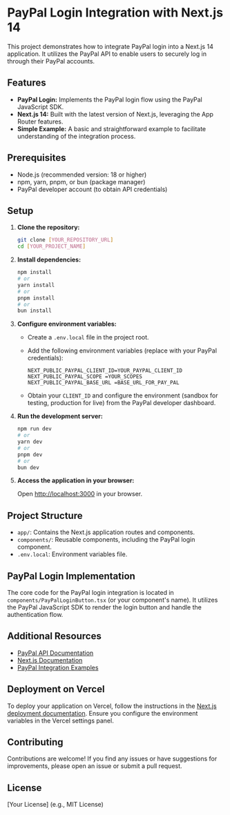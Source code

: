 # PayPal Login Integration with Next.js 14

This project demonstrates how to integrate PayPal login into a Next.js 14 application. It utilizes the PayPal API to enable users to securely log in through their PayPal accounts.

## Features

- **PayPal Login:** Implements the PayPal login flow using the PayPal JavaScript SDK.
- **Next.js 14:** Built with the latest version of Next.js, leveraging the App Router features.
- **Simple Example:** A basic and straightforward example to facilitate understanding of the integration process.

## Prerequisites

- Node.js (recommended version: 18 or higher)
- npm, yarn, pnpm, or bun (package manager)
- PayPal developer account (to obtain API credentials)

## Setup

1.  **Clone the repository:**

    ```bash
    git clone [YOUR_REPOSITORY_URL]
    cd [YOUR_PROJECT_NAME]
    ```

2.  **Install dependencies:**

    ```bash
    npm install
    # or
    yarn install
    # or
    pnpm install
    # or
    bun install
    ```

3.  **Configure environment variables:**

    - Create a `.env.local` file in the project root.
    - Add the following environment variables (replace with your PayPal credentials):

      ```
      NEXT_PUBLIC_PAYPAL_CLIENT_ID=YOUR_PAYPAL_CLIENT_ID
      NEXT_PUBLIC_PAYPAL_SCOPE =YOUR_SCOPES
      NEXT_PUBLIC_PAYPAL_BASE_URL =BASE_URL_FOR_PAY_PAL
      ```

    - Obtain your `CLIENT_ID` and configure the environment (sandbox for testing, production for live) from the PayPal developer dashboard.

4.  **Run the development server:**

    ```bash
    npm run dev
    # or
    yarn dev
    # or
    pnpm dev
    # or
    bun dev
    ```

5.  **Access the application in your browser:**

    Open [http://localhost:3000](http://localhost:3000) in your browser.

## Project Structure

- `app/`: Contains the Next.js application routes and components.
- `components/`: Reusable components, including the PayPal login component.
- `.env.local`: Environment variables file.

## PayPal Login Implementation

The core code for the PayPal login integration is located in `components/PayPalLoginButton.tsx` (or your component's name). It utilizes the PayPal JavaScript SDK to render the login button and handle the authentication flow.

## Additional Resources

- [PayPal API Documentation](https://developer.paypal.com/docs/api/quickstart/)
- [Next.js Documentation](https://nextjs.org/docs)
- [PayPal Integration Examples](https://developer.paypal.com/demo/checkout/#/pattern/checkout)

## Deployment on Vercel

To deploy your application on Vercel, follow the instructions in the [Next.js deployment documentation](https://nextjs.org/docs/app/building-your-application/deploying). Ensure you configure the environment variables in the Vercel settings panel.

## Contributing

Contributions are welcome! If you find any issues or have suggestions for improvements, please open an issue or submit a pull request.

## License

[Your License] (e.g., MIT License)
